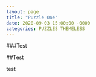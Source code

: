 ```yaml
---
layout: page
title: "Puzzle One"
date: 2020-09-03 15:00:00 -0000
categories: PUZZLES THEMELESS
---
```


###Test

##Test

test
